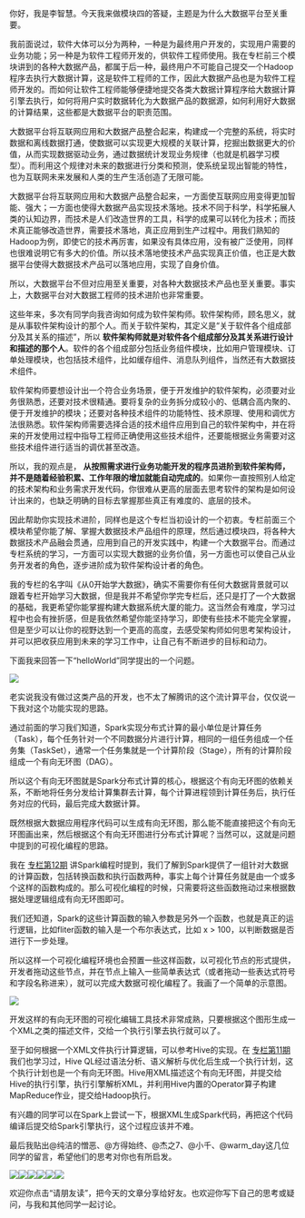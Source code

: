 你好，我是李智慧。今天我来做模块四的答疑，主题是为什么大数据平台至关重要。

我前面说过，软件大体可以分为两种，一种是为最终用户开发的，实现用户需要的业务功能；另一种是为软件工程师开发的，供软件工程师使用。我在专栏前三个模块讲到的各种大数据产品，都属于后一种，最终用户不可能自己提交一个Hadoop程序去执行大数据计算，这是软件工程师的工作，因此大数据产品也是为软件工程师开发的。而如何让软件工程师能够便捷地提交各类大数据计算程序给大数据计算引擎去执行，如何将用户实时数据转化为大数据产品的数据源，如何利用好大数据的计算结果，这些都是大数据平台的职责范围。

大数据平台将互联网应用和大数据产品整合起来，构建成一个完整的系统，将实时数据和离线数据打通，使数据可以实现更大规模的关联计算，挖掘出数据更大的价值，从而实现数据驱动业务，通过数据统计发现业务规律（也就是机器学习模型）。而利用这个规律对未来的数据进行分类和预测，使系统呈现出智能的特性，也为互联网未来发展和人类的生产生活创造了无限可能。

大数据平台将互联网应用和大数据产品整合起来，一方面使互联网应用变得更加智能、强大；一方面也使得大数据产品实现技术落地。技术不同于科学，科学拓展人类的认知边界，而技术是人们改造世界的工具，科学的成果可以转化为技术；而技术真正能够改造世界，需要技术落地，真正应用到生产过程中。用我们熟知的Hadoop为例，即使它的技术再厉害，如果没有具体应用，没有被广泛使用，同样也很难说明它有多大的价值。所以技术落地使技术产品实现真正价值，也正是大数据平台使得大数据技术产品可以落地应用，实现了自身价值。

所以，大数据平台不但对应用至关重要，对各种大数据技术产品也至关重要。事实上，大数据平台对大数据工程师的技术进阶也非常重要。

这些年来，多次有同学向我咨询如何成为软件架构师。软件架构师，顾名思义，就是从事软件架构设计的那个人。而关于软件架构，其定义是“关于软件各个组成部分及其关系的描述”，所以 **软件架构师就是对软件各个组成部分及其关系进行设计和描述的那个人**。软件的各个组成部分包括业务组件模块，比如用户管理模块、订单处理模块，也包括技术组件，比如缓存组件、消息队列组件，当然还有大数据技术组件。

软件架构师要想设计出一个符合业务场景，便于开发维护的软件架构，必须要对业务很熟悉，还要对技术很精通。要将复杂的业务拆分成较小的、低耦合高内聚的、便于开发维护的模块；还要对各种技术组件的功能特性、技术原理、使用和调优方法很熟悉。软件架构师需要选择合适的技术组件应用到自己的软件架构中，并在将来的开发使用过程中指导工程师正确使用这些技术组件，还要能根据业务需要对这些技术组件进行适当的调优甚至改造。

所以，我的观点是， **从按照需求进行业务功能开发的程序员进阶到软件架构师，并不是随着经验积累、工作年限的增加就能自动完成的**。如果你一直按照别人给定的技术架构和业务需求开发代码，你很难从更高的层面去思考软件的架构是如何设计出来的，也缺乏明确的目标去掌握那些真正有难度的、底层的技术。

因此帮助你实现技术进阶，同样也是这个专栏当初设计的一个初衷。专栏前面三个模块希望你能了解、掌握大数据技术产品组件的原理，然后通过模块四，将各种大数据技术产品融会贯通，应用到自己的开发实践中，构建一个大数据平台。而通过专栏系统的学习，一方面可以实现大数据的业务价值，另一方面也可以使自己从业务开发者的角色，逐步进阶成为软件架构设计者的角色。

我的专栏的名字叫《从0开始学大数据》，确实不需要你有任何大数据背景就可以跟着专栏开始学习大数据，但是我并不希望你学完专栏后，还只是打了一个大数据的基础，我更希望你能掌握构建大数据系统大厦的能力。这当然会有难度，学习过程中也会有挫折感，但是我依然希望你能坚持学习，即使有些技术不能完全掌握，但是至少可以让你的视野达到一个更高的高度，去感受架构师如何思考架构设计，并可以把收获应用到未来的学习工作中，让自己有不断进步的目标和动力。

下面我来回答一下“helloWorld”同学提出的一个问题。

![](https://static001.geekbang.org/resource/image/d8/4b/d828bbbb733679dfda40f7ea942c304b.png?wh=750*864)

老实说我没有做过这类产品的开发，也不太了解腾讯的这个流计算平台，仅仅说一下我对这个功能实现的思路。

通过前面的学习我们知道，Spark实现分布式计算的最小单位是计算任务（Task），每个任务针对一个不同数据分片进行计算，相同的一组任务组成一个任务集（TaskSet），通常一个任务集就是一个计算阶段（Stage），所有的计算阶段组成一个有向无环图（DAG）。

所以这个有向无环图就是Spark分布式计算的核心，根据这个有向无环图的依赖关系，不断地将任务分发给计算集群去计算，每个计算进程领到计算任务后，执行任务对应的代码，最后完成大数据计算。

既然根据大数据应用程序代码可以生成有向无环图，那么能不能直接把这个有向无环图画出来，然后根据这个有向无环图进行分布式计算呢？当然可以，这就是问题中提到的可视化编程的思路。

我在 [专栏第12期](http://time.geekbang.org/column/article/69822) 讲Spark编程时提到，我们了解到Spark提供了一组针对大数据的计算函数，包括转换函数和执行函数两种，事实上每个计算任务就是由一个或多个这样的函数构成的。那么可视化编程的时候，只需要将这些函数拖动过来根据数据处理逻辑组成有向无环图即可。

我们还知道，Spark的这些计算函数的输入参数是另外一个函数，也就是真正的运行逻辑，比如fliter函数的输入是一个布尔表达式，比如 x > 100，以判断数据是否进行下一步处理。

所以这样一个可视化编程环境也会预置一些这样函数，以可视化节点的形式提供，开发者拖动这些节点，并在节点上输入一些简单表达式（或者拖动一些表达式符号和字段名称进来），就可以完成大数据可视化编程了。我画了一个简单的示意图。

![](https://static001.geekbang.org/resource/image/7a/05/7ab25d5ca4e6335c899048c660d7d905.png?wh=1010*386)

开发这样的有向无环图的可视化编辑工具技术非常成熟，只要根据这个图形生成一个XML之类的描述文件，交给一个执行引擎去执行就可以了。

至于如何根据一个XML文件执行计算逻辑，可以参考Hive的实现。在 [专栏第11期](http://time.geekbang.org/column/article/69459) 我们也学习过，Hive QL经过语法分析、语义解析与优化后生成一个执行计划，这个执行计划也是一个有向无环图。Hive用XML描述这个有向无环图，并提交给Hive的执行引擎，执行引擎解析XML，并利用Hive内置的Operator算子构建MapReduce作业，提交给Hadoop执行。

有兴趣的同学可以在Spark上尝试一下，根据XML生成Spark代码，再把这个代码编译后提交给Spark引擎执行，这个过程应该并不难。

最后我贴出@纯洁的憎恶、@方得始终、@杰之7、@小千、@warm\_day这几位同学的留言，希望他们的思考对你也有所启发。

![](https://static001.geekbang.org/resource/image/25/a2/259283a305e47baded4a49dae4c888a2.png?wh=750*2085)![](https://static001.geekbang.org/resource/image/c6/1b/c68f0d9e3ace889bdb53ba92291df41b.png?wh=750*856)![](https://static001.geekbang.org/resource/image/06/4a/06690dbb97f18526e29380915875774a.png?wh=750*1552)![](https://static001.geekbang.org/resource/image/3d/cd/3d83ec205f28ce82a74492d81ce870cd.png?wh=750*693)![](https://static001.geekbang.org/resource/image/b8/5b/b865e060b7c897d5d74dc99ef253315b.png?wh=750*1236)![](https://static001.geekbang.org/resource/image/b4/61/b49917feb5b04891668bf914a531ea61.png?wh=750*747)

欢迎你点击“请朋友读”，把今天的文章分享给好友。也欢迎你写下自己的思考或疑问，与我和其他同学一起讨论。